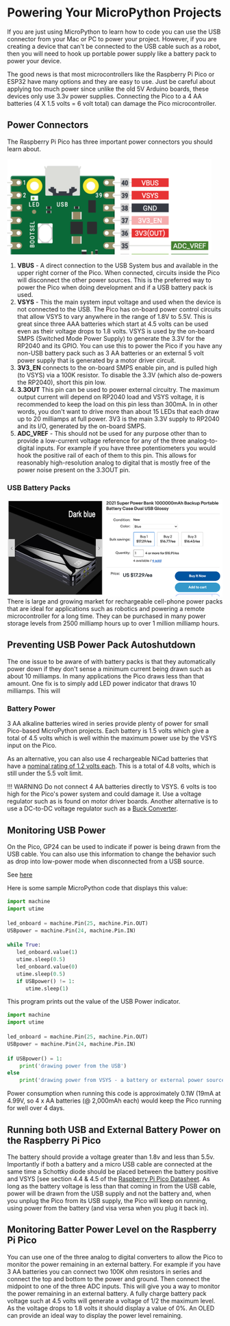 # Powering Your MicroPython Projects

If you are just using MicroPython to learn how to code you can use the USB connector from your Mac or PC to power your project.  However, if you are creating a device that can't be connected to the USB cable such as a robot, then you will need to hook up portable power supply like a battery pack to power your device.

The good news is that most microcontrollers like the Raspberry Pi Pico or ESP32 have many options and they are easy to use.  Just be careful about applying too much power since unlike the old 5V Arduino boards, these devices only use 3.3v power supplies.  Connecting the Pico to a 4 AA batteries (4 X 1.5 volts = 6 volt total) can damage the Pico microcontroller.

## Power Connectors

The Raspberry Pi Pico has three important power connectors you should learn about.

![](../img/pico-power-pins.png)

1. **VBUS** - A direct connection to the USB System bus and available in the upper right corner of the Pico.  When connected, circuits inside the Pico will disconnect the other power sources.  This is the preferred way to power the Pico when doing development and if a USB battery pack is used.
2. **VSYS** - This the main system input voltage and used when the device is not connected to the USB.  The Pico has on-board power control circuits that allow VSYS to vary anywhere in the range of 1.8V to 5.5V.  This is great since three AAA batteries which start at 4.5 volts can be used even as their voltage drops to 1.8 volts.
VSYS is used by the on-board SMPS (Switched Mode Power Supply) to generate the 3.3V for the RP2040 and its GPIO.
You can use this to power the Pico if you have any non-USB battery pack such as 3 AA batteries or an external 5 volt power supply that is generated by a motor driver circuit.
3. **3V3_EN** connects to the on-board SMPS enable pin, and is pulled high (to VSYS) via a 100K resistor.
To disable the 3.3V (which also de-powers the RP2040), short this pin low.
4.  **3.3OUT** This pin can be used to power external circuitry.  The maximum output 
current will depend on RP2040 load and VSYS voltage, it is recommended to keep the load on this pin less than 300mA.
In in other words, you don't want to drive more than about 15 LEDs that each draw up to 20 milliamps at full power.
3V3 is the main 3.3V supply to RP2040 and its I/O, generated by the on-board SMPS.
5. **ADC_VREF** - This should not be used for any purpose other than to provide a low-current voltage reference for any of the three analog-to-digital inputs.  For example if you have three potentiometers you would hook the positive rail of each of them to this pin.  This allows for reasonably high-resolution analog to digital that is mostly free of the power noise present on the 3.3OUT pin.


### USB Battery Packs

![USB Battery Pack Large](../img/usb-battery-pack-large.png)
There is large and growing market for rechargeable cell-phone power packs that are ideal for applications such as robotics and powering a remote microcontroller for a long time.  They can be purchased in many power storage levels from 2500 milliamp hours up to over 1 million milliamp hours.

## Preventing USB Power Pack Autoshutdown

The one issue to be aware of with battery packs is that they automatically power down if they don't sense a minimum current being drawn such as about 10 milliamps.  In many applications the Pico draws less than that amount.  One fix is to simply add LED power indicator that draws 10 milliamps.  This will 

### Battery Power

3 AA alkaline batteries wired in series provide plenty of power for small Pico-based MicroPython projects.  Each battery is 1.5 volts which give a total of 4.5 volts which is well within the maximum power use by the VSYS input on the Pico.

As an alternative, you can also use 4 rechargeable NiCad batteries that have a [nominal rating of 1.2 volts each](https://www.teamtekin.com/manuals/nicad_bt.pdf).  This is a total of 4.8 volts, which is still under the 5.5 volt limit.

!!! WARNING
    Do not connect 4 AA batteries directly to VSYS.  6 volts is too high for the Pico's power system and could damage it.  Use a voltage regulator such as is found on motor driver boards.  Another alternative is to use a DC-to-DC voltage regulator such as a [Buck Converter](https://en.wikipedia.org/wiki/Buck_converter).

## Monitoring USB Power

On the Pico, GP24 can be used to indicate if power is being drawn from the USB cable.  You can also use this information to change the behavior such as drop into low-power mode when disconnected from a USB source.

See [here](https://www.raspberrypi.org/forums/viewtopic.php?t=300676)

Here is some sample MicroPython code that displays this value:

```py
import machine
import utime

led_onboard = machine.Pin(25, machine.Pin.OUT)
USBpower = machine.Pin(24, machine.Pin.IN) 

while True:
   led_onboard.value(1)
   utime.sleep(0.5)
   led_onboard.value(0)
   utime.sleep(0.5)
   if USBpower() != 1:
      utime.sleep(1)
```

This program prints out the value of the USB Power indicator.

```py
import machine
import utime

led_onboard = machine.Pin(25, machine.Pin.OUT)
USBpower = machine.Pin(24, machine.Pin.IN) 

if USBpower() = 1:
    print('drawing power from the USB')
else
    print('drawing power from VSYS - a battery or external power source')
```

Power consumption when running this code is approximately 0.1W (19mA at 4.99V, so 4 x AA batteries (@ 2,000mAh each) would keep the Pico running for well over 4 days.

## Running both USB and External Battery Power on the Raspberry Pi Pico

The battery should provide a voltage greater than 1.8v and less than 5.5v. Importantly if both a battery and a micro USB cable are connected at the same time a Schottky diode should be placed between the battery positive and VSYS [see section 4.4 & 4.5 of the [Raspberry Pi Pico Datasheet](https://datasheets.raspberrypi.com/pico/pico-datasheet.pdf). As long as the battery voltage is less than that coming in from the USB cable, power will be drawn from the USB supply and not the battery and, when you unplug the Pico from its USB supply, the Pico will keep on running, using power from the battery (and visa versa when you plug it back in).

## Monitoring Batter Power Level on the Raspberry Pi Pico

You can use one of the three analog to digital converters to allow the Pico to monitor the power remaining in an external battery.  For example if you have 3 AA batteries you can connect two 100K ohm resistors in series and connect the top and bottom to the power and ground.  Then connect the midpoint to one of the three ADC inputs.  This will give you a way to monitor the power remaining in an external battery.  A fully charge battery pack voltage such at 4.5 volts will generate a voltage of 1/2 the maximum level.  As the voltage drops to 1.8 volts it should display a value of 0%.  An OLED can provide an ideal way to display the power level remaining.